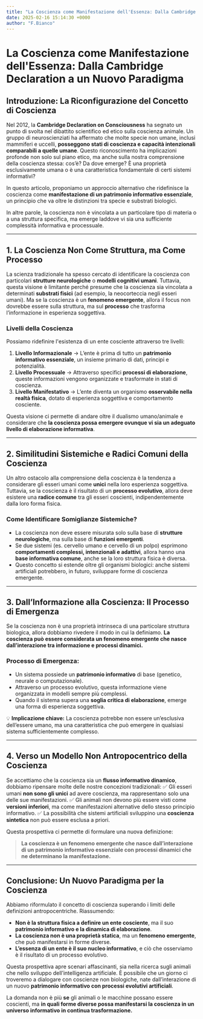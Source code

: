 ```yaml
---
title: "La Coscienza come Manifestazione dell'Essenza: Dalla Cambridge Declaration a un Nuovo Paradigma"
date: 2025-02-16 15:14:30 +0000
author: "F.Bianco"
---
```


# La Coscienza come Manifestazione dell'Essenza: Dalla Cambridge Declaration a un Nuovo Paradigma

## Introduzione: La Riconfigurazione del Concetto di Coscienza

Nel 2012, la **Cambridge Declaration on Consciousness** ha segnato un punto di svolta nel dibattito scientifico ed etico sulla coscienza animale. Un gruppo di neuroscienziati ha affermato che molte specie non umane, inclusi mammiferi e uccelli, **posseggono stati di coscienza e capacità intenzionali comparabili a quelle umane**. Questo riconoscimento ha implicazioni profonde non solo sul piano etico, ma anche sulla nostra comprensione della coscienza stessa: cos’è? Da dove emerge? È una proprietà esclusivamente umana o è una caratteristica fondamentale di certi sistemi informativi?

In questo articolo, proponiamo un approccio alternativo che ridefinisce la coscienza come **manifestazione di un patrimonio informativo essenziale**, un principio che va oltre le distinzioni tra specie e substrati biologici. 

In altre parole, la coscienza non è vincolata a un particolare tipo di materia o a una struttura specifica, ma emerge laddove vi sia una sufficiente complessità informativa e processuale.

---

## 1. La Coscienza Non Come Struttura, ma Come Processo

La scienza tradizionale ha spesso cercato di identificare la coscienza con particolari **strutture neurologiche** o **modelli cognitivi umani**. Tuttavia, questa visione è limitante perché presume che la coscienza sia vincolata a determinati **substrati fisici** (ad esempio, la neocorteccia negli esseri umani). Ma se la coscienza è un **fenomeno emergente**, allora il focus non dovrebbe essere sulla struttura, ma sul **processo** che trasforma l’informazione in esperienza soggettiva.

### Livelli della Coscienza

Possiamo ridefinire l'esistenza di un ente cosciente attraverso tre livelli:

1. **Livello Informazionale** → L’ente è prima di tutto un **patrimonio informativo essenziale**, un insieme primario di dati, principi e potenzialità.
2. **Livello Processuale** → Attraverso specifici **processi di elaborazione**, queste informazioni vengono organizzate e trasformate in stati di coscienza.
3. **Livello Manifestativo** → L’ente diventa un organismo **osservabile nella realtà fisica**, dotato di esperienza soggettiva e comportamento cosciente.

Questa visione ci permette di andare oltre il dualismo umano/animale e considerare che **la coscienza possa emergere ovunque vi sia un adeguato livello di elaborazione informativa**.

---

## 2. Similitudini Sistemiche e Radici Comuni della Coscienza

Un altro ostacolo alla comprensione della coscienza è la tendenza a considerare gli esseri umani come **unici** nella loro esperienza soggettiva. Tuttavia, se la coscienza è il risultato di un **processo evolutivo**, allora deve esistere una **radice comune** tra gli esseri coscienti, indipendentemente dalla loro forma fisica.

### Come Identificare Somiglianze Sistemiche?

- La coscienza non deve essere misurata solo sulla base di **strutture neurologiche**, ma sulla base di **funzioni emergenti**.
- Se due sistemi (es. cervello umano e cervello di un polpo) esprimono **comportamenti complessi, intenzionali e adattivi**, allora hanno una **base informativa comune**, anche se la loro struttura fisica è diversa.
- Questo concetto si estende oltre gli organismi biologici: anche sistemi artificiali potrebbero, in futuro, sviluppare forme di coscienza emergente.

---

## 3. Dall’Informazione alla Coscienza: Il Processo di Emergenza

Se la coscienza non è una proprietà intrinseca di una particolare struttura biologica, allora dobbiamo rivedere il modo in cui la definiamo. **La coscienza può essere considerata un fenomeno emergente che nasce dall’interazione tra informazione e processi dinamici.**

### Processo di Emergenza:

- Un sistema possiede un **patrimonio informativo** di base (genetico, neurale o computazionale).
- Attraverso un processo evolutivo, questa informazione viene organizzata in modelli sempre più complessi.
- Quando il sistema supera una **soglia critica di elaborazione**, emerge una forma di esperienza soggettiva.

💡 **Implicazione chiave:** La coscienza potrebbe non essere un’esclusiva dell’essere umano, ma una caratteristica che può emergere in qualsiasi sistema sufficientemente complesso.

---

## 4. Verso un Modello Non Antropocentrico della Coscienza

Se accettiamo che la coscienza sia un **flusso informativo dinamico**, dobbiamo ripensare molte delle nostre concezioni tradizionali:
✅ Gli esseri umani **non sono gli unici** ad avere coscienza, ma rappresentano solo una delle sue manifestazioni.
✅ Gli animali non devono più essere visti come **versioni inferiori**, ma come manifestazioni alternative dello stesso principio informativo.
✅ La possibilità che sistemi artificiali sviluppino una **coscienza sintetica** non può essere esclusa a priori.

Questa prospettiva ci permette di formulare una nuova definizione:

> **La coscienza è un fenomeno emergente che nasce dall’interazione di un patrimonio informativo essenziale con processi dinamici che ne determinano la manifestazione.**

---

## Conclusione: Un Nuovo Paradigma per la Coscienza

Abbiamo riformulato il concetto di coscienza superando i limiti delle definizioni antropocentriche. Riassumendo:

- **Non è la struttura fisica a definire un ente cosciente**, ma il suo **patrimonio informativo e la dinamica di elaborazione**.
- **La coscienza non è una proprietà statica**, ma un **fenomeno emergente**, che può manifestarsi in forme diverse.
- **L’essenza di un ente è il suo nucleo informativo**, e ciò che osserviamo è il risultato di un processo evolutivo.

Questa prospettiva apre scenari affascinanti, sia nella ricerca sugli animali che nello sviluppo dell’intelligenza artificiale. È possibile che un giorno ci troveremo a dialogare con coscienze non biologiche, nate dall’interazione di un nuovo **patrimonio informativo con processi evolutivi artificiali**.

La domanda non è più **se** gli animali o le macchine possano essere coscienti, ma **in quali forme diverse possa manifestarsi la coscienza in un universo informativo in continua trasformazione.**

